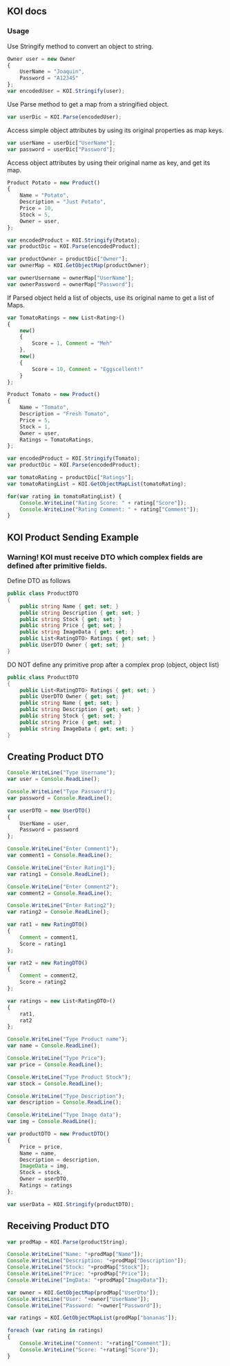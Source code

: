## KOI docs
### Usage
Use Stringify method to convert an object to string.

```js
Owner user = new Owner
{
    UserName = "Joaquin",
    Password = "A12345"
};
var encodedUser = KOI.Stringify(user);
```
Use Parse method to get a map from a stringified object.
```js
var userDic = KOI.Parse(encodedUser);
```
Access simple object attributes by using its original properties as map keys.
```js
var userName = userDic["UserName"];
var password = userDic["Password"];
```
Access object attributes by using their original name as key, and get its map.
```js
Product Potato = new Product()
{
    Name = "Potato",
    Description = "Just Potato",
    Price = 10,
    Stock = 5,
    Owner = user,
};

var encodedProduct = KOI.Stringify(Potato);
var productDic = KOI.Parse(encodedProduct);

var productOwner = productDic["Owner"];
var ownerMap = KOI.GetObjectMap(productOwner);

var ownerUsername = ownerMap["UserName"];
var ownerPassword = ownerMap["Password"];
```
If Parsed object held a list of objects, use its original name to get a list of Maps.

```js
var TomatoRatings = new List<Rating>()
{
    new()
    {
        Score = 1, Comment = "Meh"
    },
    new()
    {
        Score = 10, Comment = "Eggscellent!"
    }
};

Product Tomato = new Product()
{
    Name = "Tomato",
    Description = "Fresh Tomato",
    Price = 5,
    Stock = 1,
    Owner = user,
    Ratings = TomatoRatings,
};

var encodedProduct = KOI.Stringify(Tomato);
var productDic = KOI.Parse(encodedProduct);

var tomatoRating = productDic["Ratings"];
var tomatoRatingList = KOI.GetObjectMapList(tomatoRating);

for(var rating in tomatoRatingList) {
    Console.WriteLine("Rating Score: " + rating["Score"]);
    Console.WriteLine("Rating Comment: " + rating["Comment"]);
}
```

## KOI Product Sending Example
### Warning! KOI must receive DTO which complex fields are defined after primitive fields.

Define DTO as follows

```csharp
public class ProductDTO
{
    public string Name { get; set; }
    public string Description { get; set; }
    public string Stock { get; set; }
    public string Price { get; set; }
    public string ImageData { get; set; }
    public List<RatingDTO> Ratings { get; set; }
    public UserDTO Owner { get; set; }
}
```

DO NOT define any primitive prop after a complex prop (object, object list)
```csharp
public class ProductDTO
{
    public List<RatingDTO> Ratings { get; set; }
    public UserDTO Owner { get; set; }
    public string Name { get; set; }
    public string Description { get; set; }
    public string Stock { get; set; }
    public string Price { get; set; }
    public string ImageData { get; set; }
}
```

## Creating Product DTO
```js
Console.WriteLine("Type Username");
var user = Console.ReadLine();

Console.WriteLine("Type Password");
var password = Console.ReadLine();

var userDTO = new UserDTO()
{
    UserName = user,
    Password = password
};

Console.WriteLine("Enter Comment1");
var comment1 = Console.ReadLine();

Console.WriteLine("Enter Rating1");
var rating1 = Console.ReadLine();

Console.WriteLine("Enter Comment2");
var comment2 = Console.ReadLine();

Console.WriteLine("Enter Rating2");
var rating2 = Console.ReadLine();

var rat1 = new RatingDTO()
{
    Comment = comment1,
    Score = rating1
};

var rat2 = new RatingDTO()
{
    Comment = comment2,
    Score = rating2
};

var ratings = new List<RatingDTO>()
{
    rat1,
    rat2
};

Console.WriteLine("Type Product name");
var name = Console.ReadLine();

Console.WriteLine("Type Price");
var price = Console.ReadLine();

Console.WriteLine("Type Product Stock");
var stock = Console.ReadLine();

Console.WriteLine("Type Description");
var description = Console.ReadLine();

Console.WriteLine("Type Image data");
var img = Console.ReadLine();

var productDTO = new ProductDTO()
{
    Price = price,
    Name = name,
    Description = description,
    ImageData = img,
    Stock = stock,
    Owner = userDTO, 
    Ratings = ratings
};

var userData = KOI.Stringify(productDTO);
```

## Receiving Product DTO
```js
var prodMap = KOI.Parse(productString);

Console.WriteLine("Name: "+prodMap["Name"]);
Console.WriteLine("Description: "+prodMap["Description"]);
Console.WriteLine("Stock: "+prodMap["Stock"]);
Console.WriteLine("Price: "+prodMap["Price"]);
Console.WriteLine("ImgData: "+prodMap["ImageData"]);

var owner = KOI.GetObjectMap(prodMap["UserDto"]);
Console.WriteLine("User: "+owner["UserName"]);
Console.WriteLine("Password: "+owner["Password"]);

var ratings = KOI.GetObjectMapList(prodMap["bananas"]);

foreach (var rating in ratings)
{
    Console.WriteLine("Comment: "+rating["Comment"]);
    Console.WriteLine("Score: "+rating["Score"]);
}
        
```

